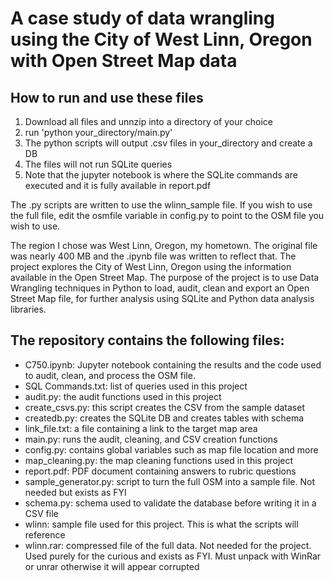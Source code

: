 # A case study of data wrangling using the City of West Linn, Oregon with Open Street Map data

## How to run and use these files
1. Download all files and unnzip into a directory of your choice
2. run 'python your_directory/main.py'
3. The python scripts will output .csv files in your_directory and create a DB
4. The files will not run SQLite queries
5. Note that the jupyter notebook is where the SQLite commands are executed and it is fully available in report.pdf

The .py scripts are written to use the wlinn_sample file. If you wish to use the full file, edit the osmfile variable in config.py to point to the OSM file you wish to use.

The region I chose was West Linn, Oregon, my hometown. The original file was nearly 400 MB and the .ipynb file was written to reflect that. The project explores the City of West Linn, Oregon using the information available in the Open Street Map. The purpose of the project is to use Data Wrangling techniques in Python to load, audit, clean and export an Open Street Map file, for further analysis using SQLite and Python data analysis libraries. 

## The repository contains the following files:

* C750.ipynb: Jupyter notebook containing the results and the code used to audit, clean, and process the OSM file.
* SQL Commands.txt: list of queries used in this project
* audit.py: the audit functions used in this project
* create_csvs.py: this script creates the CSV from the sample dataset
* createdb.py: creates the SQLite DB and creates tables with schema
* link_file.txt: a file containing a link to the target map area
* main.py: runs the audit, cleaning, and CSV creation functions
* config.py: contains global variables such as map file location and more
* map_cleaning.py: the map cleaning functions used in this project
* report.pdf: PDF document containing answers to rubric questions
* sample_generator.py: script to turn the full OSM into a sample file. Not needed but exists as FYI
* schema.py: schema used to validate the database before writing it in a CSV file
* wlinn: sample file used for this project. This is what the scripts will reference
* wlinn.rar: compressed file of the full data. Not needed for the project. Used purely for the curious and exists as FYI. Must unpack with WinRar or unrar otherwise it will appear corrupted
